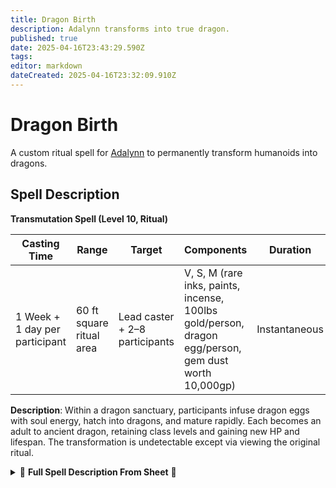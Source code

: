 ```yaml
---
title: Dragon Birth
description: Adalynn transforms into true dragon.
published: true
date: 2025-04-16T23:43:29.590Z
tags: 
editor: markdown
dateCreated: 2025-04-16T23:32:09.910Z
---
```


# Dragon Birth

A custom ritual spell for [Adalynn](/characters/adalynn) to permanently transform humanoids into dragons.

## Spell Description

**Transmutation Spell (Level 10, Ritual)**

| **Casting Time** | **Range** | **Target** | **Components** | **Duration** |
| --- | --- | --- | --- | --- |
| 1 Week + 1 day per participant | 60 ft square ritual area | Lead caster + 2–8 participants | V, S, M (rare inks, paints, incense, 100lbs gold/person, dragon egg/person, gem dust worth 10,000gp) | Instantaneous |

**Description**: Within a dragon sanctuary, participants infuse dragon eggs with soul energy, hatch into dragons, and mature rapidly. Each becomes an adult to ancient dragon, retaining class levels and gaining new HP and lifespan. The transformation is undetectable except via viewing the original ritual.

<details>
  <summary>
    📖 <strong>Full Spell Description From Sheet</strong> 📖 
  </summary>
Dragon Birth
  
level 10 Transmutation
  
ritual
  
casting time 1 Week + 1 day per person involved withthe ritual
  
Duration instantaneous
  
components V, S, M (Rare inks from a deep ocean Starsquid, paints made from the blood of an almiraj, incense from crushed fairie or pixie wings, Diamond, Emerald, Sapphire, ruby, amethyst, and topaz dust worth 10,000gp, 100lbs of gold per person, 1 fresh dragon egg per person) which the spell consumes
  
You and at minimum two ritual assistants or maximum eight other ritual assitants use the rare materials to draw up a 60ft by 60ft square ritual area with arcane runes and glyphs within a dragon sanctuary, you and the attendants will after creating the ritual site will bring the gold and gem dust to the center where the lead caster is conducting the spell then start to channel the magic energies through the gold and gem dust towards the fresh dragon eggs which will be placed closely around the lead caster. Then for the next week plus the lead caster will continue to concentrate on the spell chanting the magic phrase over and over while the assistants burn incense and make rounds around the area chanting and surrendering their magic to the main caster as well and maintaing the the magic and sanctity of the magic ritual. after the long casting time all will be drawn to an egg they will hold it close and their soul will transfer to the egg and soon after all will hatch from their eggs and be dragon hatchlings and then over the next days all involved will rapidly grow corresponding to the power of the caster/attendant to a proper dragon equivalent minimum of adult, maximum of ancient Dragon. Once at the end of this growth stage the casters will be true dragons and gain all the benefits, and in case of player characters will retain their class levels and will add 3/4 of the max HP of the dragon they turned to the their own max HP  (rounded up to nearest whole number) . Other dragons and anyone else using magic to discern you will consider you to be a dragon and only by using magic to see the origianal ritual itself would they be able to conclude your weren't always a dragon. When turned into a dragon the length of your life is extended to 10,000 years and may benefit from any abilties or features which affect its length for the positive, it cannot be shortened unless you were to die from diesease or trauma, or extremely potent magic used against you to undo this ritual (nearly impossible) or curse you so severly that the equivalent would be an entire kingdom being cursed at the same time. Draconic attitudes and innate desires do not directly transfer to you nor warp your personality from what it was before aka lust of treasure, air of superiority, monstrous behavior, etc.. unless you choose to behave like that or already were like that.


</details>
